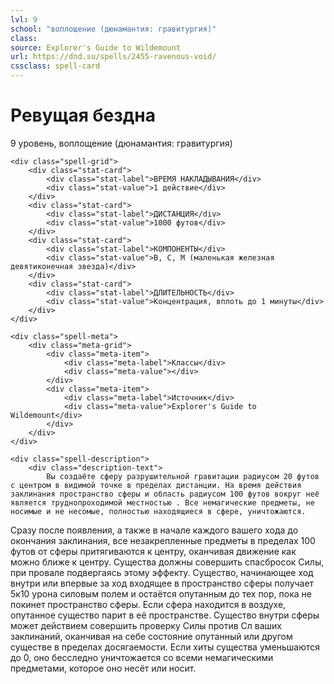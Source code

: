 ```yaml
---
lvl: 9
school: "воплощение (дюнамантия: гравитургия)"
class: 
source: Explorer's Guide to Wildemount
url: https://dnd.su/spells/2455-ravenous-void/
cssclass: spell-card
---
```


<div class="spell-container">
    <div class="spell-header">
        <h1 class="spell-name">Ревущая бездна</h1>
        <div class="spell-level">9 уровень, воплощение (дюнамантия: гравитургия)</div>
    </div>
    
    <div class="spell-grid">
        <div class="stat-card">
            <div class="stat-label">ВРЕМЯ НАКЛАДЫВАНИЯ</div>
            <div class="stat-value">1 действие</div>
        </div>
        <div class="stat-card">
            <div class="stat-label">ДИСТАНЦИЯ</div>
            <div class="stat-value">1000 футов</div>
        </div>
        <div class="stat-card">
            <div class="stat-label">КОМПОНЕНТЫ</div>
            <div class="stat-value">В, С, М (маленькая железная девятиконечная звезда)</div>
        </div>
        <div class="stat-card">
            <div class="stat-label">ДЛИТЕЛЬНОСТЬ</div>
            <div class="stat-value">Концентрация, вплоть до 1 минуты</div>
        </div>
    </div>
    
    <div class="spell-meta">
        <div class="meta-grid">
            <div class="meta-item">
                <div class="meta-label">Классы</div>
                <div class="meta-value"></div>
            </div>
            <div class="meta-item">
                <div class="meta-label">Источник</div>
                <div class="meta-value">Explorer's Guide to Wildemount</div>
            </div>
        </div>
    </div>
    
    <div class="spell-description">
        <div class="description-text">
            Вы создаёте сферу разрушительной гравитации радиусом 20 футов с центром в видимой точке в пределах дистанции. На время действия заклинания пространство сферы и область радиусом 100 футов вокруг неё является труднопроходимой местностью . Все немагические предметы, не носимые и не несомые, полностью находящиеся в сфере, уничтожаются.
Сразу после появления, а также в начале каждого вашего хода до окончания заклинания, все незакрепленные предметы в пределах 100 футов от сферы притягиваются к центру, оканчивая движение как можно ближе к центру. Существа должны совершить спасбросок Силы, при провале подвергаясь этому эффекту.
Существо, начинающее ход внутри или впервые за ход входящее в пространство сферы получает 5к10 урона силовым полем и остаётся опутанным до тех пор, пока не покинет пространство сферы. Если сфера находится в воздухе, опутанное существо парит в её пространстве. Существо внутри сферы может действием совершить проверку Силы против Сл ваших заклинаний, оканчивая на себе состояние опутанный или другом существе в пределах досягаемости. Если хиты существа уменьшаются до 0, оно бесследно уничтожается со всеми немагическими предметами, которое оно несёт или носит.
        </div>
    </div>
</div>